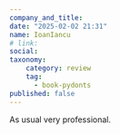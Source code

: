 ```yaml
---
company_and_title: 
date: "2025-02-02 21:31"
name: IoanIancu
# link:
social: 
taxonomy:
    category: review
    tag:
      - book-pydonts
published: false
---
```


As usual very professional.
